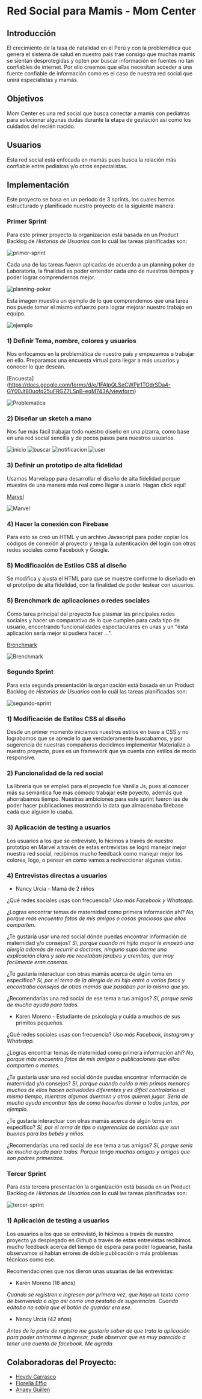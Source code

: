 # Red Social para Mamis - Mom Center

## Introducción

El crecimiento de la tasa de natalidad en el Perú y con la problemática que genera el sistema de salud en nuestro
país trae consigo que muchas mamis se sientan desprotegidas y opten por buscar información en fuentes no tan
confiables de internet. Por ello creemos que ellas necesitan acceder a una fuente confiable de información como
es el caso de nuestra red social que unirá especialistas y mamás.

## Objetivos

Mom Center es una red social que busca conectar a mamis con pediatras para solucionar algunas dudas durante la etapa
de gestación así como los cuidados del recién nacido.

## Usuarios

Esta red social está enfocada en mamás pues busca la relación más confiable entre pediatras y/o otros especialistas.

## Implementación

Este proyecto se basa en un periodo de 3 sprints, los cuales hemos estructurado y planificado nuestro proyecto de la
siguiente manera:

### Primer Sprint

Para este primer proyecto la organización está basada en un Product Backlog de *Historias de Usuarios* con lo cuál las
tareas planificadas son:

![primer-sprint](img/sprint1.jpg)

Cada una de las tareas fueron aplicadas de acuerdo a un planning poker de Laboratoria, la finalidad es poder entender cada uno de
nuestros tiempos y poder lograr comprendernos mejor.

![planning-poker](img/poker-planing.jpg)

Esta imagen muestra un ejemplo de lo que comprendemos que una tarea nos puede tomar el mismo esfuerzo para lograr mejorar nuestro trabajo
en equipo.

![ejemplo](img/ejemplo.jpg)


### 1) Definir Tema, nombre, colores y usuarios

Nos enfocamos en la problemática de nuestro país y empezamos a trabajar en ello. Preparamos una encuesta virtual para
llegar a más usuarios y conocer lo que desean.

[Encuesta] (https://docs.google.com/forms/d/e/1FAIpQLSeCWPjr1TOdrSDa4-GY00Jt80uofd25uFRGZ7LSpB-eqM743A/viewform)

![Problematica](img/problematica.png)

### 2) Diseñar un sketch a mano

Nos fue más fácil trabajar todo nuestro diseño en una pizarra, como base en una red social sencilla y de pocos pasos
para nuestros usuarios.

![inicio](img/inicio.jpg)
![buscar](img/buscar.jpg)
![notificacion](img/notificacion.jpg)
![user](img/user.jpg)

### 3) Definir un prototipo de alta fidelidad

Usamos Marvelapp para desarrollar el diseño de alta fidelidad porque muestra de una manera más real como llegar a
usarlo. Hagan click aquí!

[Marvel](https://marvelapp.com/3a0001f/screen/45389678)

![Marvel](img/marvel.jpg)

### 4) Hacer la conexión con Firebase

Para esto se creó un HTML y un archivo Javascript para poder copiar los códigos de conexión al proyecto y tenga
la autenticación del login con otras redes sociales como Facebook y Google.

### 5) Modificación de Estilos CSS al diseño

Se modifica y ajusta el HTML para que se muestre conforme lo diseñado en el prototipo de alta fidelidad, con la finalidad de poder testear con usuarios.


### 5) Brenchmark de aplicaciones o redes sociales

Como tarea principal del proyecto fue plasmar las principales redes sociales y hacer un comparativo de lo que cumplen para cada tipo de
usuario, encontrando funcionalidades espectaculares en unas y un "ésta aplicación sería mejor si pudiera hacer ...".

[Brenchmark](https://docs.google.com/spreadsheets/d/1-umWJZIVBCSEnscqi40Gh_tZ5fD0ggap0Hwk06ND-l8/edit#gid=0)

![Brenchmark](img/brenchmark.jpg)


### Segundo Sprint

Para esta segunda presentación la organización está basada en un Product Backlog de *Historias de Usuarios* con lo cuál las
tareas planificadas son:

![segundo-sprint](img/sprint2.jpg)


### 1) Modificación de Estilos CSS al diseño

Desde un primer momento iniciamos nuestros estilos en base a CSS y no lograbamos que se aprecie
lo que verdaderamente buscabamos, y por sugerencia de nuestras compañeras decidimos implementar Materialize
a nuestro proyecto, pues es un framework que ya cuenta con estilos de modo responsive.


### 2) Funcionalidad de la red social

La librería que se empleó para el proyecto fue Vanilla Js, pues al conocer más su semántica fue más cómodo trabajar este
poyecto, además que ahorrabamos tiempo. Nuestras ambiciones para este sprint fueron las de poder hacer publicaciones mostrando la
data que almacenaba firebase cada que alguien lo usaba.


### 3) Aplicación de testing a usuarios

Los usuarios a los que se entrevistó, lo hicimos a través de nuestro prototipo en Marvel a través de estas entrevistas se logró manejar mejor
nuestra red social, recibimos mucho feedback como manejar mejor los colores, logo, o pensar en como vamos a redireccionar algunas vistas.


### 4) Entrevistas directas a usuarios

* Nancy Urcia - Mamá de 2 niños

¿Qué redes sociales usas con frecuencia?
*Uso más Facebook y Whatsapp.*

¿Logras encontrar temas de maternidad como primera información ahí?
*No, porque más encuentro fotos de mis amigos o cosas graciosas que ellos comparten.*

¿Te gustaría usar una red social dónde puedas encontrar información de maternidad y/o consejos?
*Sí, porque cuando mi hijito mayor le empezó una alergía además de recurrir a doctores, ninguno supo darme una explicación clara y solo me recetaban jarabes y cremitas, que muy facilmente eran caseras.*

¿Te gustaría interactuar con otras mamás acerca de algún tema en específico?
*Sí, por el tema de la alergia de mi hijo entré a varios foros y encontraba consejos de otras mamás que pasaban por lo mismo que yo.*

¿Recomendarías una red social de ese tema a tus amigos?
*Sí, porque sería de mucha ayuda para todos.*


* Karen Moreno - Estudiante de psicología y cuida a muchos de sus primitos pequeños.

¿Qué redes sociales usas con frecuencia?
*Uso más Facebook, Instagram y Whatsapp.*

¿Logras encontrar temas de maternidad como primera información ahí?
*No, porque más encuentro fotos de mis amigos o publicaciones que ellos comparten o memes.*

¿Te gustaría usar una red social dónde puedas encontrar información de maternidad y/o consejos?
*Sí, porque cuando cuido a mis primos menores muchos de ellos hacen actividades diferentes y es difícil controlarlos al mismo tiempo, mientras algunos duermen y otros quieren jugar. Sería de mucha ayuda encontrar tips de como hacerlos dormir a todos juntos, por ejemplo.*

¿Te gustaría interactuar con otras mamás acerca de algún tema en específico?
*Sí, por el tema de tips o sugerencias de comidas que son buenos para los bebés y niños.*

¿Recomendarías una red social de ese tema a tus amigos?
*Sí, porque sería de mucha ayuda para todos. Porque tengo muchas amigas y amigos que son padres primerizos.*



### Tercer Sprint

Para esta tercera presentación la organización está basada en un Product Backlog de *Historias de Usuarios* con lo cuál las
tareas planificadas son:

![tercer-sprint](img/sprint3.jpg)


### 1) Aplicación de testing a usuarios

Los usuarios a los que se entrevistó, lo hicimos a través de nuestro proyecto ya desplegado en *Github* a través de estas entrevistas
recibimos mucho feedback acerca del tiempo de espera para poder loguearse, hasta observamos si habian errores de doble publicación o más
problemas técnicos como ese.


Recomendaciones que nos dieron unas usuarias de las entrevistas:

* Karen Moreno (18 años)

*Cuando se registren e ingresen por primera vez, que haya un texto como de bienvenida o algo así como una pestaña de sugerencias. Cuando editaba no sabia que el botón de guardar era ese.*

* Nancy Urcia (42 años)

*Antes de la parte de registro me gustaría saber de que trata la aplicación para poder animarme a ingresar, pude observar que es muy parecido a tener una cuenta de facebook. Me agrada*


## Colaboradoras del Proyecto:

* [Heydy Carrasco](https://github.com/HeydyCH/lim-2018-05-bc-core-am-socialnetwork)
* [Fiorella Effio](https://github.com/FiorellaEffio/lim-2018-05-bc-core-am-socialnetwork)
* [Anaey Guillen](https://github.com/AnaeyGuillen/lim-2018-05-bc-core-am-socialnetwork)
